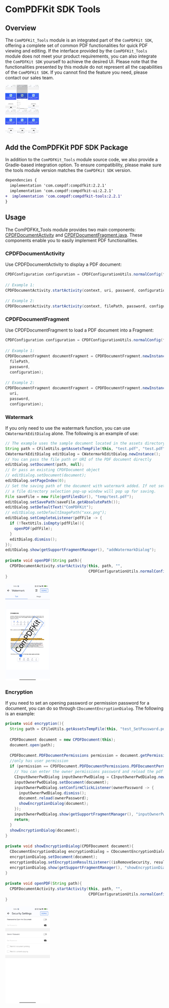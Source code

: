 # ComPDFKit SDK Tools

## Overview
The `ComPDFKit_Tools` module is an integrated part of the `ComPDFKit SDK`, offering a complete set of common PDF functionalities for quick PDF viewing and editing. If the interface provided by the `ComPDFKit_Tools` module does not meet your product requirements, you can also integrate the `ComPDFKit SDK` yourself to achieve the desired UI. Please note that the functionalities presented by this module do not represent all the capabilities of the `ComPDFKit SDK`. If you cannot find the feature you need, please contact our sales team.

<img src="screenshots/img_1.jpg" style="zoom: 15%;" />

## Add the ComPDFKit PDF SDK Package

In addition to the `ComPDFKit_Tools` module source code, we also provide a Gradle-based integration option. To ensure compatibility, please make sure the tools module version matches the `ComPDFKit SDK` version.

```diff
dependencies {
  implementation 'com.compdf:compdfkit:2.2.1'
  implementation 'com.compdf:compdfkit-ui:2.2.1'
+  implementation 'com.compdf:compdfkit-tools:2.2.1'
}
```

## Usage

The ComPDFKit_Tools module provides two main components: [CPDFDocumentActivity](./src/main/java/com/compdfkit/tools/common/pdf/CPDFDocumentActivity.java) and [CPDFDocumentFragment.java](./src/main/java/com/compdfkit/tools/common/pdf/CPDFDocumentFragment.java). These components enable you to easily implement PDF functionalities.

### CPDFDocumentActivity

Use CPDFDocumentActivity to display a PDF document:
```java
CPDFConfiguration configuration = CPDFConfigurationUtils.normalConfig(fragment.getContext(), "tools_default_configuration.json");

// Example 1:
CPDFDocumentActivity.startActivity(context, uri, password, configuration);

// Example 2:
CPDFDocumentActivity.startActivity(context, filePath, password, configuration);
```

### CPDFDocumentFragment

Use CPDFDocumentFragment to load a PDF document into a Fragment:
```java
CPDFConfiguration configuration = CPDFConfigurationUtils.normalConfig(fragment.getContext(), "tools_default_configuration.json");

// Example 1:
CPDFDocumentFragment documentFragment = CPDFDocumentFragment.newInstance(
  filePath,
  password,
  configuration);

// Example 2:
CPDFDocumentFragment documentFragment = CPDFDocumentFragment.newInstance(
  uri,
  password,
  configuration);
```

### Watermark

If you only need to use the watermark function, you can use `CWatermarkEditDialog` alone. The following is an example of use:

```java
// The example uses the sample document located in the assets directory
String path = CFileUtils.getAssetsTempFile(this, "test.pdf", "test.pdf");
CWatermarkEditDialog editDialog = CWatermarkEditDialog.newInstance();
// You can pass the file path or URI of the PDF document directly
editDialog.setDocument(path, null);
// Or pass an existing CPDFDocument object
// editDialog.setDocument(document);
editDialog.setPageIndex(0);
// Set the saving path of the document with watermark added. If not set, when you click [Save],
// a file directory selection pop-up window will pop up for saving.
File saveFile = new File(getFilesDir(), "temp/test.pdf");
editDialog.setSavePath(saveFile.getAbsolutePath());
editDialog.setDefaultText("ComPDFKit");
// editDialog.setDefaultImagePath("xxx.png");
editDialog.setCompleteListener(pdfFile -> {
  if (!TextUtils.isEmpty(pdfFile)){
    openPDF(pdfFile);
  }
  editDialog.dismiss();
});
editDialog.show(getSupportFragmentManager(), "addWatermarkDialog");

private void openPDF(String path){
  CPDFDocumentActivity.startActivity(this, path, "",
                                     CPDFConfigurationUtils.normalConfig(this, "tools_default_configuration.json"));
}
```

<img src="screenshots/img_2.jpg" style="zoom: 30%;" />

### Encryption

If you need to set an opening password or permission password for a document, you can do so through `CDocumentEncryptionDialog`. The following is an example:

```java
private void encryption(){
  String path = CFileUtils.getAssetsTempFile(this, "test_SetPassword.pdf", "test_SetPassword.pdf");

  CPDFDocument document = new CPDFDocument(this);
  document.open(path);

  CPDFDocument.PDFDocumentPermissions permission = document.getPermissions();
  //only has user permission
  if (permission == CPDFDocument.PDFDocumentPermissions.PDFDocumentPermissionsUser) {
    // You can enter the owner permissions password and reload the pdf to gain owner permissions
    CInputOwnerPwdDialog inputOwnerPwdDialog = CInputOwnerPwdDialog.newInstance();
    inputOwnerPwdDialog.setDocument(document);
    inputOwnerPwdDialog.setConfirmClickListener(ownerPassword -> {
      inputOwnerPwdDialog.dismiss();
      document.reload(ownerPassword);
      showEncryptionDialog(document);
    });
    inputOwnerPwdDialog.show(getSupportFragmentManager(), "inputOwnerPwdDialog");
    return;
  }
  showEncryptionDialog(document);
}

private void showEncryptionDialog(CPDFDocument document){
  CDocumentEncryptionDialog encryptionDialog = CDocumentEncryptionDialog.newInstance();
  encryptionDialog.setDocument(document);
  encryptionDialog.setEncryptionResultListener((isRemoveSecurity, result, filePath, password) -> openPDF(filePath));
  encryptionDialog.show(getSupportFragmentManager(), "showEncryptionDialog");
}

private void openPDF(String path){
  CPDFDocumentActivity.startActivity(this, path, "",
                                     CPDFConfigurationUtils.normalConfig(this, "tools_default_configuration.json"));
}
```

<img src="screenshots/img_3.jpg" style="zoom: 30%;" />
